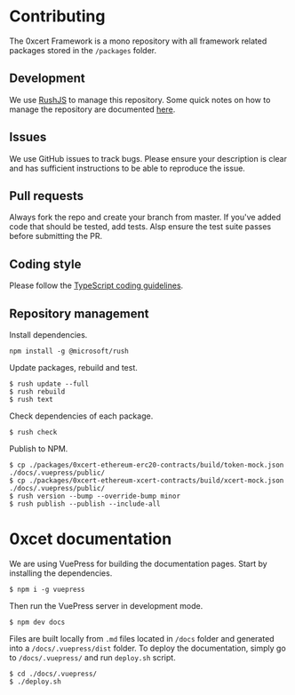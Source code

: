 # Contributing

The 0xcert Framework is a mono repository with all framework related packages stored in the  `/packages` folder.

## Development

We use [RushJS](https://rushjs.io) to manage this repository. Some quick notes on how to manage the repository are documented [here](https://gist.github.com/xpepermint/eecfc6ad6cd7c9f5dcda381aa255738d).

## Issues

We use GitHub issues to track bugs. Please ensure your description is clear and has sufficient instructions to be able to reproduce the issue.

## Pull requests

Always fork the repo and create your branch from master. If you've added code that should be tested, add tests. Alsp ensure the test suite passes before submitting the PR.

## Coding style

Please follow the [TypeScript coding guidelines](https://github.com/Microsoft/TypeScript/wiki/Coding-guidelines).

## Repository management

Install dependencies.

```
npm install -g @microsoft/rush
```

Update packages, rebuild and test.

```
$ rush update --full
$ rush rebuild
$ rush text
```

Check dependencies of each package.

```
$ rush check
```

Publish to NPM.

```
$ cp ./packages/0xcert-ethereum-erc20-contracts/build/token-mock.json ./docs/.vuepress/public/
$ cp ./packages/0xcert-ethereum-xcert-contracts/build/xcert-mock.json ./docs/.vuepress/public/
$ rush version --bump --override-bump minor
$ rush publish --publish --include-all
```

# 0xcet documentation

We are using VuePress for building the documentation pages. Start by installing the dependencies.

```
$ npm i -g vuepress
```

Then run the VuePress server in development mode.

```
$ npm dev docs
```

Files are built locally from `.md` files located in `/docs` folder and generated into a `/docs/.vuepress/dist` folder. To deploy the documentation, simply go to `/docs/.vuepress/` and run `deploy.sh` script.

```
$ cd ./docs/.vuepress/
$ ./deploy.sh
```
